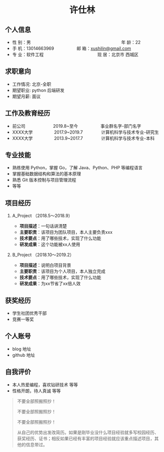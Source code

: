  <center>
     <h1>许仕林</h1>
 </center>



## 个人信息 

* 性 别：男&emsp;&emsp;&emsp;&emsp;&emsp; &emsp;&emsp;&emsp;&emsp;&emsp;  &emsp;&emsp;&emsp;&emsp;&emsp;  &emsp;&emsp;&emsp;&emsp;&emsp; 年 龄：22  
* 手 机：13014663969&emsp;&emsp;&emsp;&emsp;&emsp; 邮 箱：xushilin@gmail.com    
* 专 业：软件工程&emsp;&emsp;&emsp;&emsp;&emsp; &emsp;&emsp;&emsp;&emsp;&emsp;&emsp;&emsp; 现 居：北京市 西城区

## 求职意向

* 工作情况: 北京-全职
* 期望职业: python 后端研发
* 期望月薪: 面议

## 工作及教育经历

* 前公司&emsp;&emsp;&emsp;&emsp;&emsp;&emsp;&ensp;2019.8~至今&emsp;&emsp;&emsp;&emsp;&emsp; 事业群名字-部门名字       
* XXXX大学&emsp;&emsp;&emsp;&emsp;&emsp;2017.9~2019.7&emsp;&emsp;&emsp;&emsp; 计算机科学与技术专业-研究生         
* XXXX大学&emsp;&emsp;&emsp;&emsp;&emsp;2013.9~2017.7&emsp;&emsp;&emsp;&emsp; 计算机科学与技术专业-本科

## 专业技能
* 熟练使用 Python，掌握 Go，了解 Java、Python、PHP 等编程语言
* 掌握基础数据结构和算法的基本原理
* 熟悉 Git 版本控制与项目管理流程
* 等等

## 项目经历
1. A_Project （2018.5～2018.9） 
   * __项目描述__：一句话讲清楚
   * __主要职责__：该项目为团队项目，本人主要负责xxx
   * __技术要点__：用了哪些技术，实现了什么功能
   * __研发成果__：这个功能被xx人使用

2. B_Project （2018.10～2019.2） 
   * __项目描述__：说明白项目背景
   * __主要职责__：该项目为个人项目，本人独立完成
   * __技术要点__：用了哪些技术，实现了什么功能
   * __研发成果__：为xx节省了xx倍人效

## 获奖经历
* 学生社团优秀干部
* 竞赛一等奖

## 个人账号 
* blog 地址
* github 地址

## 自我评价 
* 本人热爱编程，喜欢钻研技术 等等
* 性格开朗，待人真诚 等等

> 不要全部照搬照抄！
>
> 不要全部照搬照抄！
>
> 不要全部照搬照抄！
>
> 从自己的优势出发改简历。如果是刚毕业没什么项目经验就多写校园经历、获奖经历、证书；相反如果已经有丰富的项目经验就应该重点描述项目，其他的信息带过。
